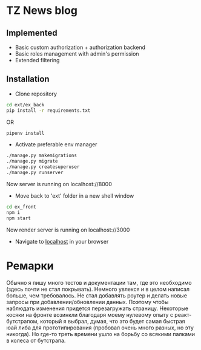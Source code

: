 # TZ News blog

## Implemented
- Basic custom authorization + authorization backend
- Basic roles management with admin's permission
- Extended filtering

## Installation

- Clone repository
```sh
cd ext/ex_back
pip install -r requirements.txt
```
OR
```sh
pipenv install
```
- Activate preferable env manager
```sh
./manage.py makemigrations
./manage.py migrate
./manage.py createsuperuser
./manage.py runserver
```
Now server is running on localhost://8000
- Move back to 'ext' folder in a new shell window
```sh
cd ex_front
npm i
npm start
```
Now render server is running on localhost://3000

- Navigate to [localhost](http://localhost:3000) in your browser

# Ремарки
Обычно я пишу много тестов и документации там, где это необходимо (здесь почти не стал покрывать).
Немного увлекся и в целом написал больше, чем требовалось.
Не стал добавлять роутер и делать новые запросы при добавлении/обновлении данных. Поэтому чтобы наблюдать изменения придется перезагружать страницу.
Некоторые косяки на фронте возинкли благодаря моему нулевому опыту с реакт-бутстрапом, который я выбрал, думая, что это будет самая быстрая юай либа для прототипирования (пробовал очень много разных, но эту никогда). Но где-то треть времени ушло на борьбу со всякими палками в колеса от бутстрапа. 
